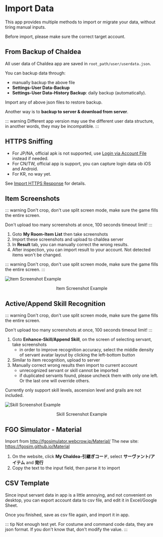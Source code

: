 # Import Data

This app provides multiple methods to import or migrate your data, without tiring manual inputs.

Before import, please make sure the correct target account.

## From Backup of Chaldea

All user data of Chaldea app are saved in `root_path/user/userdata.json`.

You can backup data through:

- manually backup the above file
- **Settings-User Data-Backup**
- **Settings-User Data-History Backup**: daily backup (automatically).

Import any of above json files to restore backup.

Another way is to **backup to server & download from server**.

::: warning
Different app version may use the different user data structure, in another words, they may be incompatible.
:::

## HTTPS Sniffing

- For JP/NA, official apk is not supported, use [Login via Account File](./import_https/authfile_login.md) instead if needed.
- For CN/TW, official app is support, you can capture login data ob iOS and Android.
- For KR, no way yet.

See [Import HTTPS Response](./import_https/) for details.

## Item Screenshots

::: warning
Don't crop, don't use split screen mode, make sure the game fills the entire screen.

Don't upload too many screenshots at once, 100 seconds timeout limit!
:::

1. Goto **My Room-Item List** then take screenshots
2. Import these screenshots and upload to chaldea server
3. In **Result** tab, you can manually correct the wrong results.
4. After inspection, you can import result to your account. Not detected items won't be changed.

::: warning
Don't crop, don't use split screen mode, make sure the game fills the entire screen.
:::

![Item Screenshot Example](/images/item_recognition_example.webp)

<figcaption style="text-align:center">Item Screenshot Example</figcaption>

## Active/Append Skill Recognition

::: warning
Don't crop, don't use split screen mode, make sure the game fills the entire screen.

Don't upload too many screenshots at once, 100 seconds timeout limit!
:::

1. Goto **Enhance-Skill/Append Skill**, on the screen of selecting servant, take screenshots
   - in order to improve recognition accuracy, select the middle density of servant avatar layout by clicking the left-bottom button
2. Similar to item recognition, upload to server
3. Manually correct wrong results then import to current account
   - unrecognized servant or skill cannot be imported
   - if duplicated servants found, please uncheck them with only one left. Or the last one will override others.

Currently only support skill levels, ascension level and grails are not included.

![Skill Screenshot Example](/images/skill_recognition_example.webp)

<figcaption style="text-align:center">Skill Screenshot Example</figcaption>

## FGO Simulator - Material

Import from <http://fgosimulator.webcrow.jp/Material/>
The new site: <https://fgosim.github.io/Material>

1. On the website, click **My Chaldea-引継ぎコード**, select **サーヴァント/アイテム** and **発行**
2. Copy the text to the input field, then parse it to import

## CSV Template

Since input servant data in app is a little annoying, and not convenient on desktop, you can export account data to csv file, and edit it in Excel/Google Sheet.

Once you finished, save as csv file again, and import it in app.

::: tip
Not enough test yet. For costume and command code data,
they are json format. If you don't know that, don't modify the value.
:::
